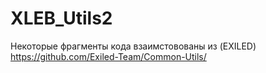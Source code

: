 # XLEB_Utils2
Некоторые фрагменты кода взаимстовованы из (EXILED) https://github.com/Exiled-Team/Common-Utils/
